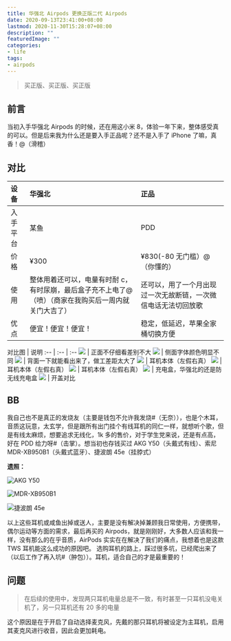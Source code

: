 ```yaml
---
title: 华强北 Airpods 更换正版二代 Airpods
date: 2020-09-13T23:41:00+08:00
lastmod: 2020-11-30T15:28:07+08:00
description: ""
featuredImage: ""
categories:
- life
tags:
- airpods
---
```


> 买正版、买正版、买正版

## 前言

当初入手华强北 Airpods 的时候，还在用这小米 8，体验一年下来，整体感受真的可以。但是后来我为什么还是要入手正品呢？还不是入手了 iPhone 了嘛，真香！@（滑稽）

## 对比
设备  |  华强北  |  正品
| :-- | :-- |  :-- |
入手平台| 某鱼  | PDD
价格  |  ¥300  | ¥830(-80 无门槛）@（你懂的）
使用  | 整体用着还可以，电量有时耐 c，有时尿崩，最后盒子充不上电了@（喷）（商家在我购买后一周内就关门大吉了） | 还可以，用了一个月出现过一次无故断链，一次微信电话无法切回放歌
优点  | 便宜！便宜！便宜！ | 稳定，低延迟，苹果全家桶切换方便

对比图 |  说明
:-- | :-- |  :-- 
![](https://cdn.zggsong.cn/2020/09/13/03c7d14a6bd8f.jpg!webp) | 正面不仔细看差别不大
![](https://cdn.zggsong.cn/2020/09/13/9898952c78692.jpg!webp) | 侧面字体颜色明显不同
![](https://cdn.zggsong.cn/2020/09/13/bd5448fcc9497.jpg!webp) | 背面一下就能看出来了，做工差距太大了
![](https://cdn.zggsong.cn/2020/09/13/723509683f484.jpg!webp) | 耳机本体（左假右真）
![](https://cdn.zggsong.cn/2020/09/13/69544c41b1984.jpg!webp) | 耳机本体（左假右真）
![](https://cdn.zggsong.cn/2020/09/13/a90649cfe5ad3.jpg!webp) | 耳机本体（左假右真）
![](https://cdn.zggsong.cn/2020/09/13/461b0d49b70b6.jpg!webp) | 充电盒，华强北的还是防无线充电盒
![](https://cdn.zggsong.cn/2020/09/13/77dfc89e76211.jpg!webp) | 开盖对比

## BB

我自己也不是真正的发烧友（主要是钱包不允许我发烧#（无奈）），也是个木耳，音质这玩意，太玄学，但是跟所有出门挂个有线耳机的同仁一样，就想听个歌，但是有线太麻烦，想要追求无线化，1k 多的售价，对于学生党来说，还是有点高，好在 PDD 给力呀#（击掌）。想当初也存钱买过 AKG Y50（头戴式有线）、索尼 MDR-XB950B1（头戴式蓝牙）、捷波朗 45e（挂脖式）  

**遗照：**

![AKG Y50](https://cdn.zggsong.cn/2020/09/13/b694695873632.jpg!webp)

![MDR-XB950B1](https://cdn.zggsong.cn/2020/09/13/731c9d53aff31.jpg!webp)

![捷波朗 45e](https://cdn.zggsong.cn/2020/09/14/90ce82f564554.jpg!webp)

以上这些耳机或咸鱼出掉或送人，主要是没有解决掉兼顾我日常使用，方便携带，偶尔运动等方面的需求，最后再买的 Airpods，就是刚刚好，大多数人应该和我一样，没有那么的在乎音质，AirPods 实实在在解决了我们的痛点，我想着也是这款 TWS 耳机能这么成功的原因吧。
选购耳机的路上，踩过很多坑，已经爬出来了（以后工作了再入坑#（肿包））。耳机，适合自己的才是最重要的！

## 问题

> 在后续的使用中，发现两只耳机电量总是不一致，有时甚至一只耳机没电关机了，另一只耳机还有 20 多的电量

这个原因是在于开启了自动选择麦克风，先戴的那只耳机将被设定为主耳机，启用其麦克风进行收音，因此会更加耗电。
